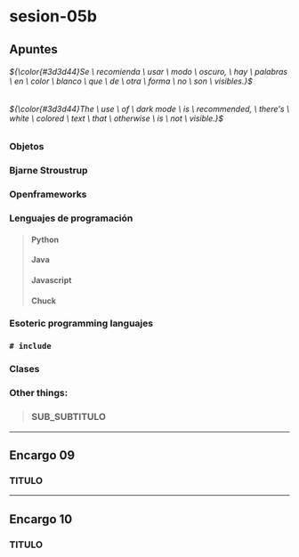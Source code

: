 # sesion-05b

## Apuntes
###### ${\color{#3d3d44}Se \ recomienda \ usar \ modo \ oscuro, \ hay \ palabras \ en \ color \ blanco \ que \ de \ otra \ forma \ no \ son \ visibles.}$ <br/>
###### ${\color{#3d3d44}The \ use \ of \ dark mode \ is \ recommended, \ there's \ white \ colored \ text \ that \ otherwise \ is \ not \ visible.}$ <br/>

### Objetos


### Bjarne Stroustrup


### Openframeworks


### Lenguajes de programación
>
> #### Python 
>
>
> #### Java
>
>
> #### Javascript
>
>
> #### Chuck

### Esoteric programming languajes


### `# include`


### Clases


### Other things: <!-- Things to organize + random stuff -->
> ### SUB_SUBTITULO

-----------------------------------------------------------------------------------------------------------
## Encargo 09 <!-- escuchar y comentar uno de los tres primeros discos de la banda Primus -->
### TITULO


-----------------------------------------------------------------------------------------------------------
## Encargo 10 <!-- investigar sobre la obra de Mitchel Resnick, leer uno de sus escritos o ver una de sus charlas, y comentarla críticamente -->
### TITULO